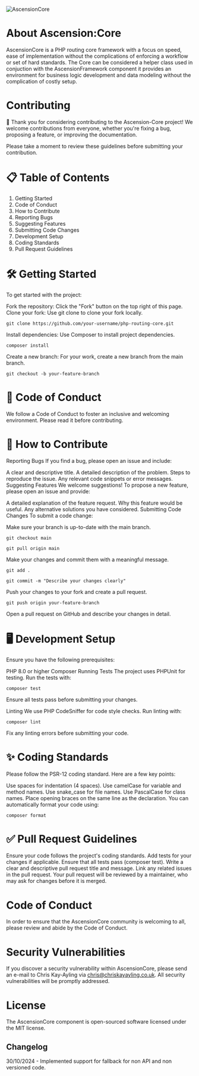 ![AscensionCore](https://gitlab.cornishmutual.co.uk/cmateam/ascensioncore/-/blob/master/Ascension-Core-Logo.JPG?ref_type=heads)

 # About Ascension:Core

AscensionCore is a PHP routing core framework with a focus on speed, ease of implementation without the complications of enforcing a workflow or set of hard standards. The Core can be considered a helper class used in conjuction with the AscensionFramework component it provides an environment for business logic development and data modeling without the complication of costly setup.


# Contributing
🎉 Thank you for considering contributing to the Ascension-Core project! We welcome contributions from everyone, whether you're fixing a bug, proposing a feature, or improving the documentation.

Please take a moment to review these guidelines before submitting your contribution.

# 📋 Table of Contents
1. Getting Started
2. Code of Conduct
3. How to Contribute
4. Reporting Bugs
5. Suggesting Features
6. Submitting Code Changes
7. Development Setup
8. Coding Standards
9. Pull Request Guidelines

# 🛠 Getting Started
To get started with the project:

Fork the repository: Click the "Fork" button on the top right of this page.
Clone your fork: Use git clone to clone your fork locally.

```
git clone https://github.com/your-username/php-routing-core.git
```

Install dependencies: Use Composer to install project dependencies.
```
composer install
```
Create a new branch: For your work, create a new branch from the main branch.
```
git checkout -b your-feature-branch
```
# 🤝 Code of Conduct
We follow a Code of Conduct to foster an inclusive and welcoming environment. Please read it before contributing.

# 🚀 How to Contribute
Reporting Bugs
If you find a bug, please open an issue and include:

A clear and descriptive title.
A detailed description of the problem.
Steps to reproduce the issue.
Any relevant code snippets or error messages.
Suggesting Features
We welcome suggestions! To propose a new feature, please open an issue and provide:

A detailed explanation of the feature request.
Why this feature would be useful.
Any alternative solutions you have considered.
Submitting Code Changes
To submit a code change:

Make sure your branch is up-to-date with the main branch.
```
git checkout main

git pull origin main
```
Make your changes and commit them with a meaningful message.

```
git add .

git commit -m "Describe your changes clearly"
```
Push your changes to your fork and create a pull request.

```
git push origin your-feature-branch
```
Open a pull request on GitHub and describe your changes in detail.

# 🖥 Development Setup
Ensure you have the following prerequisites:

PHP 8.0 or higher
Composer
Running Tests
The project uses PHPUnit for testing. Run the tests with:

```
composer test
```
Ensure all tests pass before submitting your changes.

Linting
We use PHP CodeSniffer for code style checks. Run linting with:

```
composer lint
```

Fix any linting errors before submitting your code.

# ✨ Coding Standards
Please follow the PSR-12 coding standard. Here are a few key points:

Use spaces for indentation (4 spaces).
Use camelCase for variable and method names.
Use snake_case for file names.
Use PascalCase for class names.
Place opening braces on the same line as the declaration.
You can automatically format your code using:

```
composer format
```

# ✅ Pull Request Guidelines
Ensure your code follows the project's coding standards.
Add tests for your changes if applicable.
Ensure that all tests pass (composer test).
Write a clear and descriptive pull request title and message.
Link any related issues in the pull request.
Your pull request will be reviewed by a maintainer, who may ask for changes before it is merged.

# Code of Conduct
In order to ensure that the AscensionCore community is welcoming to all, please review and abide by the Code of Conduct.

# Security Vulnerabilities
If you discover a security vulnerability within AscensionCore, please send an e-mail to Chris Kay-Ayling via chris@chriskayayling.co.uk. All security vulnerabilities will be promptly addressed.

# License
The AscensionCore component is open-sourced software licensed under the MIT license.

## Changelog
 30/10/2024 - Implemented support for fallback for non API and non versioned code.
